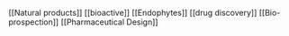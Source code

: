 [[Natural products]]
[[bioactive]]
[[Endophytes]]
[[drug discovery]]
[[Bio-prospection]]
[[Pharmaceutical Design]]
